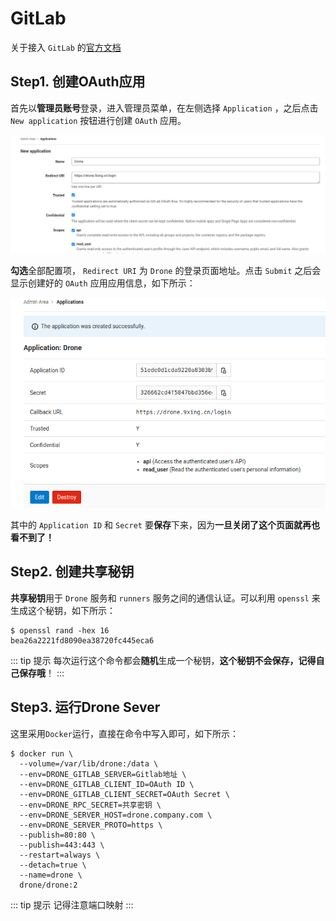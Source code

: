 # GitLab

关于接入 `GitLab` 的[官方文档](https://docs.drone.io/server/provider/gitlab/)

## Step1. 创建OAuth应用

首先以**管理员账号**登录，进入管理员菜单，在左侧选择 `Application` ，之后点击 `New application` 按钮进行创建 `OAuth` 应用。

![创建OAuth应用](assets/images/创建OAuth应用.png)

**勾选**全部配置项， `Redirect URI` 为 `Drone` 的登录页面地址。点击 `Submit` 之后会显示创建好的 `OAuth` 应用应用信息，如下所示：

![创建好的OAuth信息](assets/images/创建好的OAuth信息.png)

其中的 `Application ID` 和 `Secret` 要**保存**下来，因为**一旦关闭了这个页面就再也看不到了！**

## Step2. 创建共享秘钥

**共享秘钥**用于 `Drone` 服务和 `runners` 服务之间的通信认证。可以利用 `openssl` 来生成这个秘钥，如下所示：

```shell
$ openssl rand -hex 16
bea26a2221fd8090ea38720fc445eca6
```

::: tip 提示
每次运行这个命令都会**随机**生成一个秘钥，**这个秘钥不会保存，记得自己保存哦**！
:::
## Step3. 运行Drone Sever

这里采用`Docker`运行，直接在命令中写入即可，如下所示：

```shell {3-10}
$ docker run \
  --volume=/var/lib/drone:/data \
  --env=DRONE_GITLAB_SERVER=Gitlab地址 \
  --env=DRONE_GITLAB_CLIENT_ID=OAuth ID \
  --env=DRONE_GITLAB_CLIENT_SECRET=OAuth Secret \
  --env=DRONE_RPC_SECRET=共享密钥 \
  --env=DRONE_SERVER_HOST=drone.company.com \
  --env=DRONE_SERVER_PROTO=https \
  --publish=80:80 \
  --publish=443:443 \
  --restart=always \
  --detach=true \
  --name=drone \
  drone/drone:2
```

::: tip 提示
记得注意端口映射
:::

